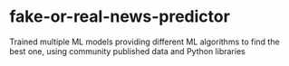 # fake-or-real-news-predictor
Trained multiple ML models providing different ML algorithms to find the best one, using community published data and Python libraries
